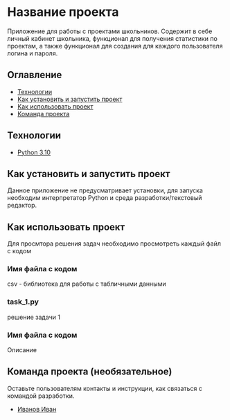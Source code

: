 # Название проекта
Приложение для работы с проектами школьников.
Содержит в себе личный кабинет школьника, функционал для получения статистики по проектам, а также функционал для создания для каждого пользователя логина и пароля.

## Оглавление
- [Технологии](#технологии)
- [Как установить и запустить проект](#как-установить-и-запустить-проект)
- [Как использовать проект](#как-использовать-проект)
- [Команда проекта](#команда-проекта)

## Технологии
- [Python 3.10](https://docs.python.org/3.10/)


## Как установить и запустить проект
Данное приложение не предусматривает установки, для запуска необходим интерпретатор Python и среда разработки/текстовый редактор.

## Как использовать проект
Для просмтора решения задач необходимо просмотреть каждый файл с кодом

### Имя файла с кодом

csv - библиотека для работы с табличными данными


### task_1.py
решение задачи 1

### Имя файла с кодом
Описание


## Команда проекта (необязательное)
Оставьте пользователям контакты и инструкции, как связаться с командой разработки.

- [Иванов Иван](контактная_информация) 

